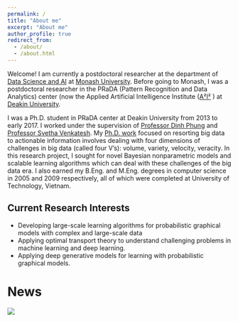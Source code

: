 ```yaml
---
permalink: /
title: "About me"
excerpt: "About me"
author_profile: true
redirect_from: 
  - /about/
  - /about.html
---
```


Welcome! I am currently a postdoctoral researcher at the department of [Data Science and AI](https://www.monash.edu/it/dsai) at [Monash University](https://www.monash.edu). Before going to Monash, I was a postdoctoral researcher in the PRaDA (Pattern Recognition and Data Analytics) center (now the Applied Artificial Intelligence Institute ([A²I²](https://a2i2.deakin.edu.au) ) at [Deakin University](https://www.deakin.edu.au).

I was a Ph.D. student in PRaDA center at Deakin University from 2013 to early 2017. I worked under the supervision of [Professor Dinh Phung](http://dinhphung.ml)  and [Professor Svetha Venkatesh](https://svethav.github.io). My [Ph.D. work](http://dro.deakin.edu.au/eserv/DU:30103238/huynh-towardsscalable-2017.pdf) focused on resorting big data to actionable information involves dealing with four dimensions of challenges in big data (called four V’s): volume, variety, velocity, veracity. In this research project, I sought for novel Bayesian nonparametric models and scalable learning algorithms which can deal with these challenges of the big data era. I also earned my B.Eng. and M.Eng. degrees in computer science in 2005 and 2009 respectively, all of which were completed at University of Technology, Vietnam.

Current Research Interests
-----
* Developing large-scale learning algorithms for probabilistic graphical models with complex and large-scale data
* Applying optimal transport theory to understand challenging problems in machine learning and deep learning.
* Applying deep generative models for learning with probabilistic graphical models.

News
======

<a href="https://clustrmaps.com/site/1bhne" title="Visit tracker"><img src="//clustrmaps.com/map_v2.png?cl=ffffff&w=a&t=n&d=MNIZzvpA9owBGmr42E86kIDo1O_k9QMFAwixj2vIVh8&co=2d78ad&ct=ffffff" /></a>
